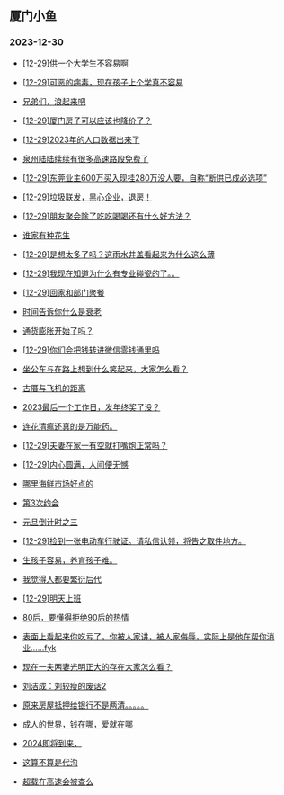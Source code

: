 ## 厦门小鱼 
### 2023-12-30

+ [[12-29]供一个大学生不容易啊](http://bbs.xmfish.com/read-htm-tid-18127661.html)

+ [[12-29]可恶的病毒，现在孩子上个学真不容易](http://bbs.xmfish.com/read-htm-tid-18127644.html)

+ [兄弟们，浪起来吧](http://bbs.xmfish.com/read-htm-tid-18127670.html)

+ [[12-29]厦门房子可以应该也降价了？](http://bbs.xmfish.com/read-htm-tid-18127651.html)

+ [[12-29]2023年的人口数据出来了](http://bbs.xmfish.com/read-htm-tid-18127794.html)

+ [泉州陆陆续续有很多高速路段免费了](http://bbs.xmfish.com/read-htm-tid-18127826.html)

+ [[12-29]东莞业主600万买入现挂280万没人要，自称“断供已成必选项”](http://bbs.xmfish.com/read-htm-tid-18127795.html)

+ [[12-29]垃圾联发，黑心企业，退房！](http://bbs.xmfish.com/read-htm-tid-18127971.html)

+ [[12-29]朋友聚会除了吃吃喝喝还有什么好方法？](http://bbs.xmfish.com/read-htm-tid-18127790.html)

+ [谁家有种花生](http://bbs.xmfish.com/read-htm-tid-18127746.html)

+ [[12-29]是想太多了吗？这雨水井盖看起来为什么这么薄](http://bbs.xmfish.com/read-htm-tid-18127679.html)

+ [[12-29]我现在知道为什么有专业碰瓷的了。。](http://bbs.xmfish.com/read-htm-tid-18127781.html)

+ [[12-29]回家和部门聚餐](http://bbs.xmfish.com/read-htm-tid-18127939.html)

+ [时间告诉你什么是衰老](http://bbs.xmfish.com/read-htm-tid-18127753.html)

+ [通货膨胀开始了吗？](http://bbs.xmfish.com/read-htm-tid-18127936.html)

+ [[12-29]你们会把钱转进微信零钱通里吗](http://bbs.xmfish.com/read-htm-tid-18127786.html)

+ [坐公车与在路上想到什么笑起来，大家怎么看？](http://bbs.xmfish.com/read-htm-tid-18127828.html)

+ [古厝与飞机的距离](http://bbs.xmfish.com/read-htm-tid-18127942.html)

+ [2023最后一个工作日，发年终奖了没？](http://bbs.xmfish.com/read-htm-tid-18127820.html)

+ [连花清瘟还真的是万能药。](http://bbs.xmfish.com/read-htm-tid-18128013.html)

+ [[12-29]夫妻在家一有空就打嘴炮正常吗？](http://bbs.xmfish.com/read-htm-tid-18127910.html)

+ [[12-29]内心圆满，人间便无憾](http://bbs.xmfish.com/read-htm-tid-18127875.html)

+ [哪里海鲜市场好点的](http://bbs.xmfish.com/read-htm-tid-18127839.html)

+ [第3次约会](http://bbs.xmfish.com/read-htm-tid-18128039.html)

+ [元旦倒计时之三](http://bbs.xmfish.com/read-htm-tid-18127965.html)

+ [[12-29]捡到一张电动车行驶证。请私信认领，将告之取件地方。](http://bbs.xmfish.com/read-htm-tid-18127946.html)

+ [生孩子容易，养育孩子难。](http://bbs.xmfish.com/read-htm-tid-18128047.html)

+ [我觉得人都要繁衍后代](http://bbs.xmfish.com/read-htm-tid-18128041.html)

+ [[12-29]明天上班](http://bbs.xmfish.com/read-htm-tid-18127919.html)

+ [80后，要懂得拒绝90后的热情](http://bbs.xmfish.com/read-htm-tid-18127949.html)

+ [表面上看起来你吃亏了，你被人家讲，被人家侮辱，实际上是他在帮你消业…...fyk](http://bbs.xmfish.com/read-htm-tid-18128051.html)

+ [现在一夫两妻光明正大的存在大家怎么看？](http://bbs.xmfish.com/read-htm-tid-18128053.html)

+ [刘洁成：刘较瘦的废话2](http://bbs.xmfish.com/read-htm-tid-18127978.html)

+ [原来房屋抵押给银行不是两清。。。。。](http://bbs.xmfish.com/read-htm-tid-18128007.html)

+ [成人的世界，钱在哪，爱就在哪](http://bbs.xmfish.com/read-htm-tid-18128052.html)

+ [2024即将到来，](http://bbs.xmfish.com/read-htm-tid-18128004.html)

+ [这算不算是代沟](http://bbs.xmfish.com/read-htm-tid-18128200.html)

+ [超载在高速会被查么](http://bbs.xmfish.com/read-htm-tid-18128146.html)


